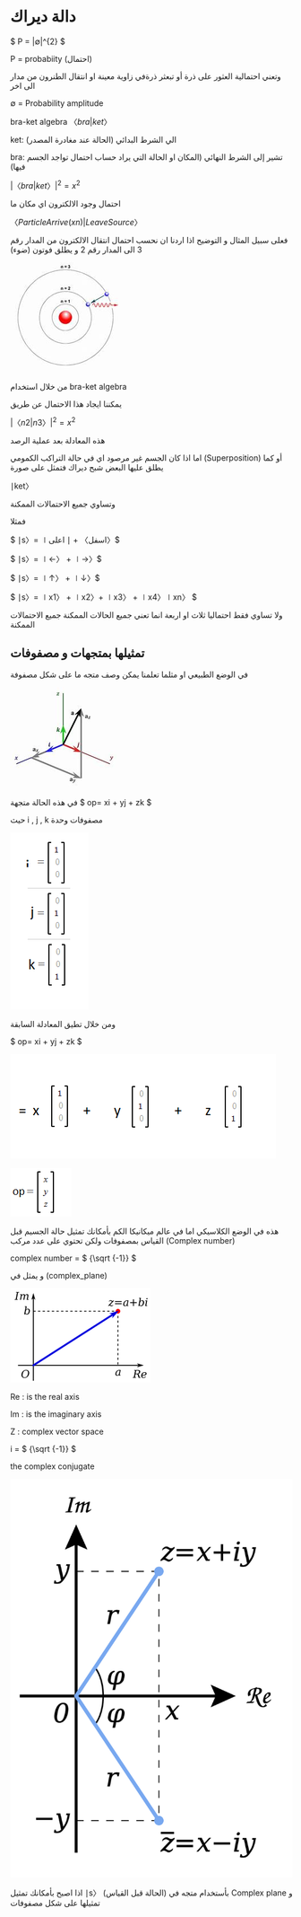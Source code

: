 
# دالة ديراك


$ P = |∅|^{2} $

P = probabiity (احتمال) 
  
وتعني احتمالية العثور على ذرة أو تبعثر ذرةفي زاوية معينة او انتقال الطنرون من مدار الى اخر 

∅ = Probability amplitude 

bra-ket algebra 
$〈bra|ket〉$

ket: الي الشرط البدائي (الحالة عند مغادرة المصدر)

bra: تشير إلى الشرط النهائي (المكان او الحالة التي يراد حساب احتمال تواجد الجسم فيها)



$|〈bra|ket〉| ^{2} = x^{2}$

احتمال وجود الالكترون اي مكان ما 

$〈Particle Arrive (xn) | Leave Source〉$

فعلى سبيل المثال و التوضيح اذا اردنا ان نحسب احتمال انتقال الالكترون من المدار رقم 3 الى المدار رقم 2 و يطلق فوتون (ضوء) 

![الذرة](/docfx_project/images/atom.jpeg)

من خلال استخدام bra-ket algebra 

يمكننا ايجاد هذا الاحتمال عن طريق 

$|〈n2|n3〉| ^{2} = x^{2}$

  هذه المعادلة بعد عملية الرصد 

  اما اذا كان الجسم غير مرصود اي في حالة التراكب الكمومي (Superposition) أو كما يطلق عليها البعض شبح ديراك 
  فتمثل على صورة 

∣ket〉

وتساوي جميع الاحتمالات الممكنة 

فمثلا 

$ ∣s〉= ∣اسفل〉 + ∣ اعلى〉$

$ ∣s〉= ∣←〉 + ∣→〉$

$ ∣s〉= ∣↑〉 + ∣↓〉$

$ ∣s〉= ∣x1〉 + ∣x2〉+ ∣x3〉 + ∣x4〉∣xn〉  $

ولا تساوي فقط احتماليا ثلاث او اربعة انما تعني جميع الحالات الممكنة جميع الاحتمالات الممكنة 


## تمثيلها بمتجهات و مصفوفات 

في الوضع الطبيعي او مثلما تعلمنا يمكن وصف متجه ما على شكل مصفوفة 
 
 ![vector](/docfx_project/images/vector2.jpeg)

في هذه الحالة متجهة $ op= xi + yj + zk  $

حيث i , j , k مصفوفات وحدة 

 ![vector](/docfx_project/images/column_vector1.png)

ومن خلال تطيق المعادلة السابقة 

$ op= xi + yj + zk  $

 ![vector](/docfx_project/images/column_vector2.png)

 ![vector](/docfx_project/images/column_vector3.png)


هذه في الوضع الكلاسيكي اما في عالم ميكانيكا الكم بأمكانك تمثيل حالة الجسيم قبل القياس بمصفوفات ولكن تحتوي على عدد مركب (Complex number)   
 
complex number = $ {\sqrt {-1}} $

و يمثل في (complex_plane) 

 ![vector](/docfx_project/images/complex_plane.png)

 Re : is the real axis 

 Im : is the imaginary axis

 Z  : complex vector space 

 i = $ {\sqrt {-1}} $

the  complex conjugate

 ![vector](/docfx_project/images/Complex_conjugate.png)

 
اذا اصبح بأمكانك تمثيل ∣s〉 (الحالة قبل القياس) بأستخدام متجه في Complex plane
و تمثيلها على شكل مصفوفات 



 




